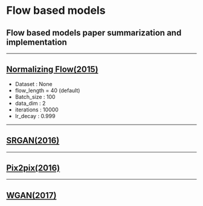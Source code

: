 # Flow based models
## Flow based models paper summarization and implementation

------------------------------------------------------------------------------------------------------------    

## [Normalizing Flow(2015)](https://github.com/WestChaeVI/Flow_Based_Models/blob/main/Normalizing_Flow/normalizing_flow.md)     

+ Dataset : None
+ flow_length = 40 (default)     
+ Batch_size : 100    
+ data_dim : 2
+ iterations : 10000
+ lr_decay : 0.999      

------------------------------------------------------------------------------------------------------------       

## [SRGAN(2016)](https://github.com/WestChaeVI/GAN/blob/main/SRGAN/srgan.md)    


------------------------------------------------------------------------------------------------------------       

## [Pix2pix(2016)](https://github.com/WestChaeVI/GAN/blob/main/PIX2PIX/pix2pix.md)    


------------------------------------------------------------------------------------------------------------       

## [WGAN(2017)](https://github.com/WestChaeVI/GAN/blob/main/WGAN/wgan.md)    

